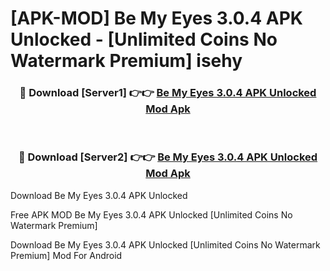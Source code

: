 # [APK-MOD] Be My Eyes 3.0.4 APK Unlocked - [Unlimited Coins No Watermark Premium] isehy



<div align="center">
<h3>🔴 Download [Server1] 👉👉 <a href="https://momento.my/?title=Be_My_Eyes_3.0.4_APK_Unlocked">Be My Eyes 3.0.4 APK Unlocked Mod Apk</a></h3><br>

<h3>🔴 Download [Server2] 👉👉 <a href="https://momento.my/?title=Be_My_Eyes_3.0.4_APK_Unlocked">Be My Eyes 3.0.4 APK Unlocked Mod Apk</a></h3>
</div>



Download Be My Eyes 3.0.4 APK Unlocked 

Free APK MOD Be My Eyes 3.0.4 APK Unlocked [Unlimited Coins No Watermark Premium]

Download Be My Eyes 3.0.4 APK Unlocked [Unlimited Coins No Watermark Premium] Mod For Android
